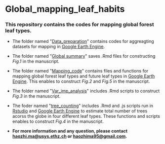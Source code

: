# Global_mapping_leaf_habits

### This repository contains the codes for mapping global forest leaf types. 

- The folder named "[Data_preparation](https://github.com/haozhima95/Global_mapping_forest_leaf_type/tree/master/Data_preparation)" contains codes for aggreagting datasets for mapping in [Google Earth Engine](https://earthengine.google.com/). 

- The folder named "[Global summary](https://github.com/haozhima95/Global_mapping_forest_leaf_type/tree/master/Global_summary)" saves .Rmd files for constructing _Fig.1_ in the manuscript. 

- The folder named "[Mapping_code](https://github.com/haozhima95/Global_mapping_forest_leaf_type/tree/master/mapping_code)" contains files and functions for mapping global forest leaf types and future leaf types in [Google Earth Engine](https://earthengine.google.com/). This enables to construct _Fig.2_ and _Fig.5_ in the manuscript. 

- The folder named "[Var_imp_analysis](https://github.com/haozhima95/Global_mapping_forest_leaf_type/tree/master/Var_imp_analysis)" includes .Rmd scripts to construct _Fig.3_ in the manuscript. 

- The foder named "[tree_counting](https://github.com/haozhima95/Global_mapping_forest_leaf_type/tree/master/tree_counting)" includes .Rmd and .js scripts run in [Rstudio](https://posit.co/) and [Google Earth Engine](https://earthengine.google.com/) to estimate total number of trees acorss the globe in four different leaf types. These functions and scripts enables to construct _Fig.4_ in the manuscript. 

- **For more information and any question, please contact haozhi.ma@usys.ethz.ch or haozhima95@gmail.com.**
